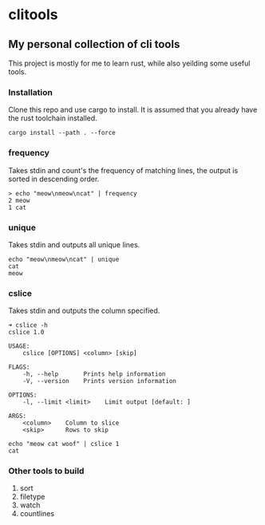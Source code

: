 # clitools

## My personal collection of cli tools

This project is mostly for me to learn rust, while also yeilding
some useful tools.

### Installation
Clone this repo and use cargo to install. It is assumed that you already have the rust toolchain installed.
```
cargo install --path . --force
```

### frequency
Takes stdin and count's the frequency of matching lines, the output is sorted in descending order.
```
> echo "meow\nmeow\ncat" | frequency
2 meow
1 cat
```

### unique
Takes stdin and outputs all unique lines.
```
echo "meow\nmeow\ncat" | unique
cat
meow
```

### cslice
Takes stdin and outputs the column specified.
```
➜ cslice -h
cslice 1.0

USAGE:
    cslice [OPTIONS] <column> [skip]

FLAGS:
    -h, --help       Prints help information
    -V, --version    Prints version information

OPTIONS:
    -l, --limit <limit>    Limit output [default: ]

ARGS:
    <column>    Column to slice
    <skip>      Rows to skip
```

```
echo "meow cat woof" | cslice 1
cat
```


### Other tools to build
1. sort
1. filetype
1. watch
1. countlines
